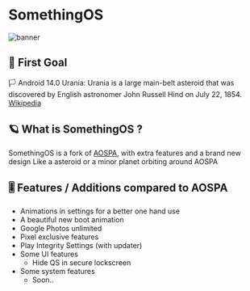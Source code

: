 # SomethingOS

![banner](https://raw.githubusercontent.com/SomethingOS/.github/main/illustrations/14.0/SomethingOS_Urania.png)

## 🚀 First Goal
🏳️ Android 14.0 Urania: Urania is a large main-belt asteroid that was discovered by English astronomer John Russell Hind on July 22, 1854. [Wikipedia](https://en.wikipedia.org/wiki/30_Urania)

## 🪐 What is SomethingOS ?
SomethingOS is a fork of [AOSPA](https://github.com/aospa), with extra features and a brand new design
Like a asteroid or a minor planet orbiting around AOSPA 

## 🎚️ Features / Additions compared to AOSPA
- Animations in settings for a better one hand use
- A beautiful new boot animation
- Google Photos unlimited
- Pixel exclusive features
- Play Integrity Settings (with updater)
- Some UI features
  - Hide QS in secure lockscreen
- Some system features
  - Soon..  

